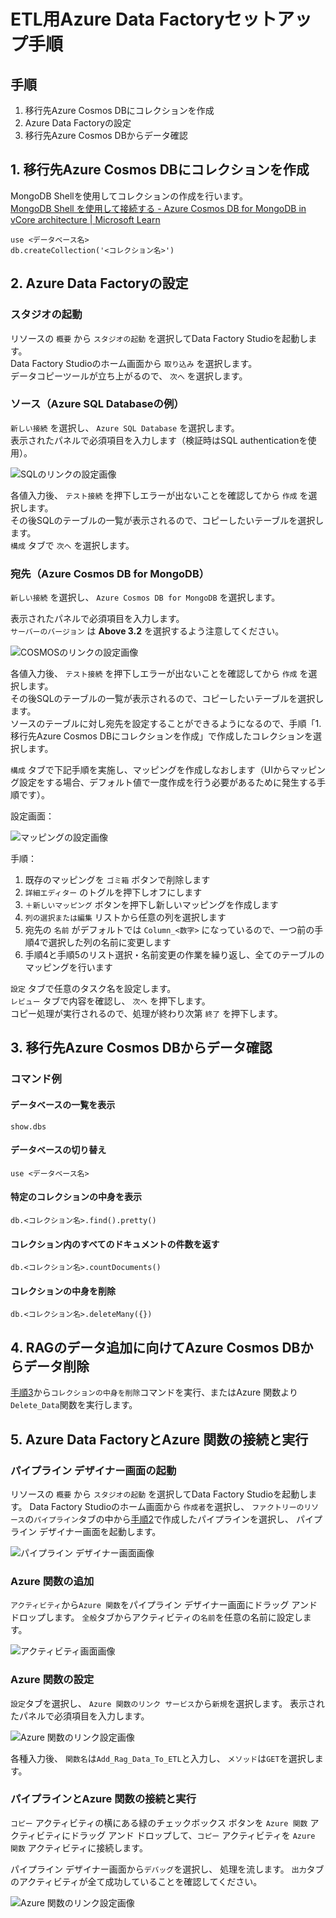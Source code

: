 # ETL用Azure Data Factoryセットアップ手順

## 手順

1. 移行先Azure Cosmos DBにコレクションを作成
1. Azure Data Factoryの設定
1. 移行先Azure Cosmos DBからデータ確認

## 1. 移行先Azure Cosmos DBにコレクションを作成

MongoDB Shellを使用してコレクションの作成を行います。  
[MongoDB Shell を使用して接続する - Azure Cosmos DB for MongoDB in vCore architecture | Microsoft Learn](https://learn.microsoft.com/ja-jp/azure/cosmos-db/mongodb/vcore/how-to-connect-mongo-shell)

```shell
use <データベース名>
db.createCollection('<コレクション名>')
```

## 2. Azure Data Factoryの設定

### スタジオの起動

リソースの `概要` から `スタジオの起動` を選択してData Factory Studioを起動します。  
Data Factory Studioのホーム画面から `取り込み` を選択します。  
データコピーツールが立ち上がるので、 `次へ` を選択します。

### ソース（Azure SQL Databaseの例）

`新しい接続` を選択し、 `Azure SQL Database` を選択します。  
表示されたパネルで必須項目を入力します（検証時はSQL authenticationを使用）。

![SQLのリンクの設定画像](./img/02-01_adf-sql-link-setting.png)

各値入力後、 `テスト接続` を押下しエラーが出ないことを確認してから `作成` を選択します。  
その後SQLのテーブルの一覧が表示されるので、コピーしたいテーブルを選択します。  
`構成` タブで `次へ` を選択します。

### 宛先（Azure Cosmos DB for MongoDB）

`新しい接続` を選択し、 `Azure Cosmos DB for MongoDB` を選択します。

表示されたパネルで必須項目を入力します。  
`サーバーのバージョン` は **Above 3.2** を選択するよう注意してください。

![COSMOSのリンクの設定画像](./img/02-02_adf-cosmos-link-setting.png)

各値入力後、 `テスト接続` を押下しエラーが出ないことを確認してから `作成` を選択します。  
その後SQLのテーブルの一覧が表示されるので、コピーしたいテーブルを選択します。  
ソースのテーブルに対し宛先を設定することができるようになるので、手順「1. 移行先Azure Cosmos DBにコレクションを作成」で作成したコレクションを選択します。

`構成` タブで下記手順を実施し、マッピングを作成しなおします（UIからマッピング設定をする場合、デフォルト値で一度作成を行う必要があるために発生する手順です）。

設定画面：

![マッピングの設定画像](./img/02-03_adf-mapping-setting.png)

手順：

1. 既存のマッピングを `ゴミ箱` ボタンで削除します
1. `詳細エディター` のトグルを押下しオフにします
1. `＋新しいマッピング` ボタンを押下し新しいマッピングを作成します
1. `列の選択または編集` リストから任意の列を選択します
1. 宛先の `名前` がデフォルトでは `Column_<数字>` になっているので、一つ前の手順4で選択した列の名前に変更します
1. 手順4と手順5のリスト選択・名前変更の作業を繰り返し、全てのテーブルのマッピングを行います

`設定` タブで任意のタスク名を設定します。  
`レビュー` タブで内容を確認し、 `次へ` を押下します。  
コピー処理が実行されるので、処理が終わり次第 `終了` を押下します。

## 3. 移行先Azure Cosmos DBからデータ確認

### コマンド例

#### データベースの一覧を表示
```shell
show.dbs
```

#### データベースの切り替え
```shell
use <データベース名>
```

#### 特定のコレクションの中身を表示

```shell
db.<コレクション名>.find().pretty()
```

#### コレクション内のすべてのドキュメントの件数を返す

```shell
db.<コレクション名>.countDocuments()
```

#### コレクションの中身を削除

```shell
db.<コレクション名>.deleteMany({})
```

## 4. RAGのデータ追加に向けてAzure Cosmos DBからデータ削除

[手順3](#3-移行先azure-cosmos-dbからデータ確認)から`コレクションの中身を削除`コマンドを実行、またはAzure 関数より`Delete_Data`関数を実行します。

## 5. Azure Data FactoryとAzure 関数の接続と実行
### パイプライン デザイナー画面の起動

リソースの `概要` から `スタジオの起動` を選択してData Factory Studioを起動します。
Data Factory Studioのホーム画面から `作成者`を選択し、 `ファクトリーのリソース`の`パイプライン`タブの中から[手順2](#2-azure-data-factoryの設定)で作成したパイプラインを選択し、 パイプライン デザイナー画面を起動します。

![パイプライン デザイナー画面画像](./img/02-04_adf-%20designer%20surface.png)

### Azure 関数の追加

`アクティビティ`から`Azure 関数`をパイプライン デザイナー画面にドラッグ アンド ドロップします。
`全般`タブからアクティビティの`名前`を任意の名前に設定します。

![アクティビティ画面画像](./img/02-05-adf-activity.png)

### Azure 関数の設定
`設定`タブを選択し、 `Azure 関数のリンク サービス`から`新規`を選択します。
表示されたパネルで必須項目を入力します。

![Azure 関数のリンク設定画像](./img/02-06-adf-functions-link-setting.png)

各種入力後、 `関数名`は`Add_Rag_Data_To_ETL`と入力し、 `メソッド`は`GET`を選択します。

### パイプラインとAzure 関数の接続と実行
`コピー` アクティビティの横にある緑のチェックボックス ボタンを `Azure 関数` アクティビティにドラッグ アンド ドロップして、`コピー` アクティビティを `Azure 関数` アクティビティに接続します。

パイプライン デザイナー画面から`デバッグ`を選択し、 処理を流します。
`出力`タブのアクティビティが全て成功していることを確認してください。

![Azure 関数のリンク設定画像](./img/02-07-adf-connect-piplines-functions.png)

